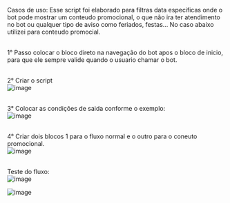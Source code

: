 Casos de uso: Esse script foi elaborado para filtras data especificas onde o bot pode mostrar um conteudo promocional, o que não ira ter atendimento no bot ou qualquer tipo de aviso como feriados, festas... No caso abaixo utilizei para conteudo promocial.

<br>1° Passo colocar o bloco direto na navegação do bot apos o bloco de inicio, para que ele sempre valide quando o usuario chamar o bot.<br>

<br>2° Criar o script<br>
![image](https://user-images.githubusercontent.com/18338341/150648157-62866ae1-e7a9-4a8f-b7f0-10fe974ab5e8.png)

<br>3° Colocar as condições de saida conforme o exemplo:<br>
![image](https://user-images.githubusercontent.com/18338341/150648182-c7b13853-7678-4e67-88fc-353d83d1a8ab.png)

<br>4° Criar dois blocos 1 para o fluxo normal e o outro para o coneuto promocional.<br>
![image](https://user-images.githubusercontent.com/18338341/150648215-df3ede91-b06e-4412-95ba-fe71444fe228.png)

<br>Teste do fluxo:<br>
![image](https://user-images.githubusercontent.com/18338341/150648226-c3f4c556-aaf1-49b0-821e-88bb87095868.png)

![image](https://user-images.githubusercontent.com/18338341/150648315-7a433406-e4d0-4be4-a0e8-7dbe8ce15cd2.png)
